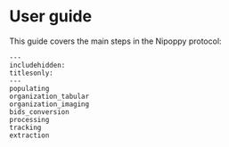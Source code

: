# User guide

This guide covers the main steps in the Nipoppy protocol:

```{toctree}
---
includehidden:
titlesonly:
---
populating
organization_tabular
organization_imaging
bids_conversion
processing
tracking
extraction
```
